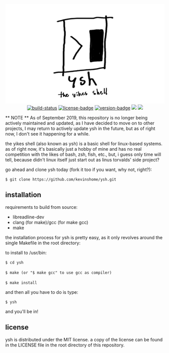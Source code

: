 <p align="center">
  <img src="ysh_sign_transparent.png">

<br>

<a href = "https://github.com/kevinshome/ysh/actions/workflows/build.yml" alt="build-status">
  <img src="https://github.com/kevinshome/ysh/actions/workflows/build.yml/badge.svg?branch=master&event=push" alt="build-status"></a>
<a href="https://github.com/kevinshome/ysh/blob/master/LICENSE" alt="license">
  <img src="https://img.shields.io/github/license/kevinshome/ysh" alt="license-badge"></a>
<a href="https://github.com/kevinshome/ysh/releases" alt="version">
  <img src="https://img.shields.io/github/v/release/kevinshome/ysh?include_prereleases" alt="version-badge"></a>
  <img src="https://img.shields.io/maintenance/no/2019">
  <img src="https://img.shields.io/github/commits-since/kevinshome/ysh/latest">

</p>

** NOTE ** 
As of September 2019, this repository is no longer being actively maintained and updated, as I have decided to move on to other projects, I may return to actively update ysh in the future, but as of right now, I don't see it happening for a while.

the yikes shell (also known as ysh) is a basic shell for linux-based systems.
as of right now, it's basically just a hobby of mine and has no real competition with
the likes of bash, zsh, fish, etc., but, i guess only time will tell, because didn't linux
itself just start out as linus torvalds' side project?

go ahead and clone ysh today (fork it too if you want, why not, right?):

```
$ git clone https://github.com/kevinshome/ysh.git
```
## installation

requirements to build from source:

  - libreadline-dev
  - clang (for make)/gcc (for make gcc)
  - make


the installation process for ysh is pretty easy, as it
only revolves around the single Makefile in the root directory:

to install to /usr/bin:

```
$ cd ysh

$ make (or "$ make gcc" to use gcc as compiler)

$ make install
```

and then all you have to do is type:

```
$ ysh
```
and you'll be in!

## license

ysh is distributed under the MIT license. a copy of the license can be found in the LICENSE file
in the root directory of this repository.
